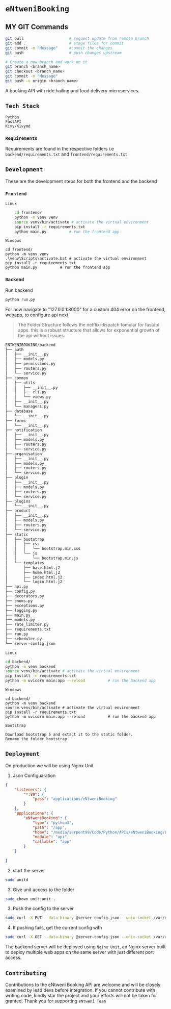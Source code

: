 # `eNtweniBooking`


## MY GIT Commands
```sh
git pull                    # request update from remote branch
git add .                   # stage files for commit
git commit -m "Message"     #commit the changes
git push                    # push changes upstream

# Create a new branch and work on it 
git branch <branch_name>
git checkout <branch_name>
git commit -m "Message"
git push -u origin <branch_name>

```


A booking API with ride hailing and food delivery microservices.

## `Tech Stack`

    Python
    FastAPI
    Kivy/Kivymd

### `Requirements`

Requirements are found in the respective folders i.e `backend/requirements.txt` and `frontend/requirements.txt`

## `Development`

These are the development steps for both the frontend and the backend

### `Frontend`

`Linux`
```sh
    cd frontend/
    python -m venv venv
    source venv/bin/activate # activate the virtual environment
    pip install -r requirements.txt
    python main.py          # run the frontend app
```

`Windows`

    cd frontend/
    python -m venv venv
    .\venv\Scripts\activate.bat # activate the virtual environment
    pip install -r requirements.txt
    python main.py          # run the frontend app

### `Backend`
Run backend
```sh
python run.py
```
For now navigate to "127.0.0.1:8000" for a custom 404 error on the frontend, webapp, to configure api next

> The Folder Structure follows the netflix-dispatch fomular for fastapi apps. this is a robust structure that allows for exponential growth of the api without issues.

```sh
ENTWENIBOOKING/backend
├── auth
│   ├── __init__.py
│   ├── models.py
│   ├── permissions.py
│   ├── routers.py
│   └── service.py
├── common
│   ├── utils
│   │   ├── __init__.py
│   │   ├── cli.py
│   │   └── views.py
│   ├── __init__.py
│   └── managers.py
├── database
│   └── __init__.py
├── forms
│   └── __init__.py
├── notification
│   ├── __init__.py
│   ├── models.py
│   ├── routers.py
│   └── service.py
├── organisation
│   ├── __init__.py
│   ├── models.py
│   ├── routers.py
│   └── service.py
├── plugin
│   ├── __init__.py
│   ├── models.py
│   ├── routers.py
│   └── service.py
├── plugins
│   └── __init__.py
├── product
│   ├── __init__.py
│   ├── models.py
│   ├── routers.py
│   └── service.py
├── static
│   ├── bootstrap
│   │   ├── css
│   │   │   └── bootstrap.min.css
│   │   └── js
│   │       └── bootstrap.min.js
│   └── templates
│       ├── base.html.j2
│       ├── home.html.j2
│       ├── index.html.j2
│       └── login.html.j2
├── api.py
├── config.py
├── decorators.py
├── enums.py
├── exceptions.py
├── logging.py
├── main.py
├── models.py
├── rate_limiter.py
├── requirements.txt
├── run.py
├── scheduler.py
└── server-config.json
```

`Linux`

```bash
cd backend/
python -m venv backend
source venv/bin/activate # activate the virtual environment
pip install -r requirements.txt
python -m uvicorn main:app --reload          # run the backend app
```

`Windows`

    cd backend/
    python -m venv backend
    source venv/bin/activate # activate the virtual environment
    pip install -r requirements.txt
    python -m uvicorn main:app --reload          # run the backend app

`Bootstrap`

    Download bootstrap 5 and extact it to the static folder.
    Rename the folder bootstrap

## `Deployment`

On production we will be using Nginx Unit

1. Json Configuaration

```json
{
    "listeners": {
        "*:80": {
            "pass": "applications/eNtweniBooking"
        }
    },
    "applications": {
        "eNtweniBooking": {
            "type": "python3",
            "path": "/app",
            "home": "/media/serpent99/Code/Python/APIs/eNtweniBooking/backend",
            "module": "api",
            "callable": "app"
        }
    }
    
}
```

2. start the server

```sh
sudo unitd
```

3. Give unit access to the folder

```sh
sudo chown unit:unit .
```

3. Push the config to the server

```sh
sudo curl -X PUT --data-binary @server-config.json --unix-socket /var/run/control.unit.sock http://localhost/config
```

4. If pushing fails, get the current config with

```sh
sudo curl -X GET --data-binary @server-config.json --unix-socket /var/run/control.unit.sock http://localhost/config
```

The backend server will be deployed using `Nginx Unit`, an Nginx server built to deploy multiple web apps on the same server with just different port access.

## `Contributing`

Contributions to the eNtweni Booking API are welcome and will be closely examined by lead devs before integration.
If you cannot contribute with writing code, kindly star the project and your efforts will not be taken for granted.
Thank you for supporting `eNtweni Team`
